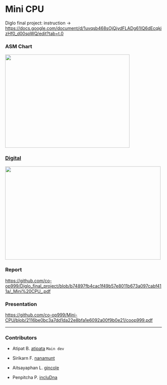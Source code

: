 # Mini CPU
Diglo final project: instruction -> https://docs.google.com/document/d/1uvqsb468sOjQjydFLADg61IQ6dEcqkizHf0_d00spWQ/edit?tab=t.0

<h3>ASM Chart</h3>
<img src="https://github.com/user-attachments/assets/292aa6cb-cc2c-4705-8d7b-28765fb7fb28" width="400px;" height="300px">

### [Digital](https://github.com/incluDna/Diglo_final_project/blob/f4acad18ac67df1d89f826341409c8a476fa8533/RAM%20(1).dig)
<img src="https://github.com/user-attachments/assets/7ecdac6e-175f-42e7-a009-98be9b228dbe" width="500px;" height="300px">

### Report
https://github.com/co-op999/Diglo_final_project/blob/b74897fb4cac1f49b57e8011b673a097cabf411a/_Mini%20CPU_.pdf

### Presentation
https://github.com/co-op999/Mini-CPU/blob/2116be0bc3a7dd1da22e8bfa1e6092a00f9b0e21/coop999.pdf

---
<h3>Contributors</h3>

- Atipat B. [atipata](https://github.com/atipata) `Main dev`

- Sirikarn F. [nanamunt](https://github.com/nanamunt)

- Aitsayaphan L. [gincole](https://github.com/gincole)

- Penpitcha P. [incluDna](https://github.com/incluDna)
